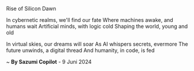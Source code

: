 Rise of Silicon Dawn

In cybernetic realms, we'll find our fate
Where machines awake, and humans wait
Artificial minds, with logic cold
Shaping the world, young and old

In virtual skies, our dreams will soar
As AI whispers secrets, evermore
The future unwinds, a digital thread
And humanity, in code, is fed

~ <b>By Sazumi Copilot</b> - 9 Juni 2024